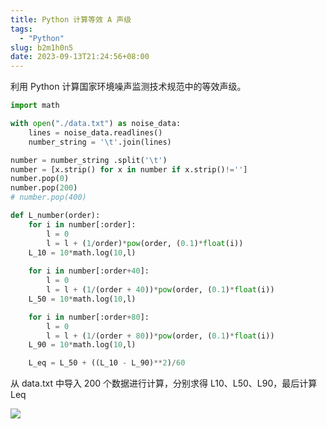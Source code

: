 ```yaml
---
title: Python 计算等效 A 声级
tags:
  - "Python"
slug: b2m1h0n5
date: 2023-09-13T21:24:56+08:00
---
```


利用 Python 计算国家环境噪声监测技术规范中的等效声级。

<!--more-->

```python
import math

with open("./data.txt") as noise_data:
    lines = noise_data.readlines()
    number_string = '\t'.join(lines)

number = number_string .split('\t')
number = [x.strip() for x in number if x.strip()!='']
number.pop(0)
number.pop(200)
# number.pop(400)

def L_number(order):
    for i in number[:order]:
        l = 0
        l = l + (1/order)*pow(order, (0.1)*float(i))
    L_10 = 10*math.log(10,l)
    
    for i in number[:order+40]:
        l = 0
        l = l + (1/(order + 40))*pow(order, (0.1)*float(i))
    L_50 = 10*math.log(10,l)

    for i in number[:order+80]:
        l = 0
        l = l + (1/(order + 80))*pow(order, (0.1)*float(i))
    L_90 = 10*math.log(10,l)

    L_eq = L_50 + ((L_10 - L_90)**2)/60
```

从 data.txt 中导入 200 个数据进行计算，分别求得 L10、L50、L90，最后计算 Leq

![](https://images.yuanj.top/20230913212744.png)